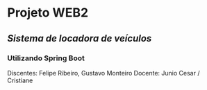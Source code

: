 
# Projeto WEB2
## _Sistema de locadora de veículos_
### Utilizando Spring Boot

Discentes: Felipe Ribeiro, Gustavo Monteiro
Docente: Junio Cesar / Cristiane

